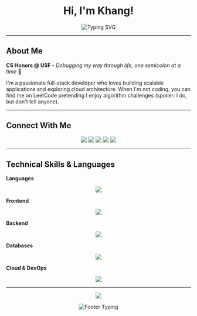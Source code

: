 # <div align="center">Hi, I'm Khang! </div>

<div align="center">
  <img src="https://readme-typing-svg.herokuapp.com?font=Fira+Code&weight=600&size=28&pause=1000&color=00D4FF&center=true&vCenter=true&random=false&width=600&lines=Full+Stack+Developer+%F0%9F%9A%80;Software+Engineer+%F0%9F%92%BB;Cloud+%26+DevOps+Architecture+%F0%9F%94%A7" alt="Typing SVG" />
</div>

---

## About Me

**CS Honors @ USF** - *Debugging my way through life, one semicolon at a time* 🐛

I'm a passionate full-stack developer who loves building scalable applications and exploring cloud architecture. When I'm not coding, you can find me on LeetCode pretending I enjoy algorithm challenges (spoiler: I do, but don't tell anyone).

---

## Connect With Me  

<p align="center">
  <a href="https://www.linkedin.com/in/tuankhangphan/" target="_blank"><img src="https://img.shields.io/badge/LinkedIn-%230A66C2.svg?style=for-the-badge&logo=linkedin&logoColor=white"/></a>
  <a href="https://www.facebook.com/profile.php?id=100078998434458" target="_blank"><img src="https://img.shields.io/badge/Facebook-%231877F2.svg?style=for-the-badge&logo=facebook&logoColor=white"/></a>
  <a href="https://leetcode.com/u/KHcqTUn9ld/" target="_blank"><img src="https://img.shields.io/badge/LeetCode-%23FFA116.svg?style=for-the-badge&logo=leetcode&logoColor=white"/></a>
  <a href="mailto:2006tuankhang@gmail.com" target="_blank"><img src="https://img.shields.io/badge/Email-%23EA4335.svg?style=for-the-badge&logo=gmail&logoColor=white"/></a>
  <a href="https://portfoliokhang.vercel.app" target="_blank"><img src="https://img.shields.io/badge/Portfolio-%23000000.svg?style=for-the-badge&logo=github&logoColor=white"/></a>
</p>

---

## Technical Skills & Languages

**Languages**
<div align="center">
  <img src="https://skillicons.dev/icons?i=js,ts,python,java,cpp,go,c,html,css&theme=dark&perline=9" />
</div>

**Frontend**
<div align="center">
  <img src="https://skillicons.dev/icons?i=react,nextjs,redux,tailwind,vite&theme=dark" />
</div>

**Backend**
<div align="center">
  <img src="https://skillicons.dev/icons?i=nodejs,express,django,fastapi,flask,spring,dotnet&theme=dark" />
</div>

**Databases**
<div align="center">
  <img src="https://skillicons.dev/icons?i=mongodb,postgresql,redis,firebase,supabase&theme=dark" />
</div>

**Cloud & DevOps**
<div align="center">
  <img src="https://skillicons.dev/icons?i=aws,gcp,docker,kubernetes,githubactions&theme=dark" />
</div>

---

<p align="center">
  <img src="https://capsule-render.vercel.app/api?type=waving&color=gradient&customColorList=6,11,20&height=120&section=footer&text=Thanks%20for%20visiting!&fontSize=32&fontColor=fff&animation=twinkling&fontAlignY=70"/>
</p>

<p align="center">
  <img src="https://readme-typing-svg.herokuapp.com?font=Fira+Code&weight=500&size=20&pause=2000&color=00F5FF&center=true&vCenter=true&width=600&lines=Let's+build+something+amazing+together!+🚀;Always+open+to+collaborate!+✨" alt="Footer Typing"/>
</p>
